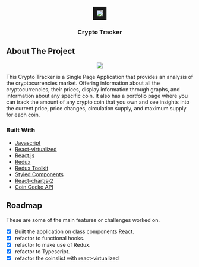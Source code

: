 
<p align="center">
<img src="https://images.ctfassets.net/c5bd0wqjc7v0/5o0IbUnXunFKmiSC31gK6j/c9da092eda3ebc34941dfa3d107437f4/Type_Circles_4x.png?fl=progressive&q=100&w=260" border="10"/>
</p>
<h3 align="center">Crypto Tracker</h3>


## About The Project

<p align="center">
  <img src="https://camo.githubusercontent.com/d3f731a49378d39e92dd73f14345db2d8b9ad69b1c5e762568a011acf06f675e/68747470733a2f2f692e6962622e636f2f6d425a335356582f63727970746f2d6170702e706e67">
</p>



This Crypto Tracker is a Single Page Application that provides an analysis of the cryptocurrencies market. Offering information about all the cryptocurrencies, their prices, display information through graphs, and information about any specific coin. It also has a portfolio page where you can track the amount of any crypto coin that you own and see insights into the current price, price changes, circulation supply, and maximum supply for each coin.

### Built With

* [Javascript](https://developer.mozilla.org/en-US/docs/Web/JavaScript)
* [React-virtualized](https://github.com/bvaughn/react-virtualized)
* [React.js](https://reactjs.org/)
* [Redux](https://redux.js.org/)
* [Redux Toolkit](https://redux-toolkit.js.org/)
* [Styled Components](https://styled-components.com/)
* [React-chartjs-2](https://react-chartjs-2.js.org/)
* [Coin Gecko API](https://www.coingecko.com/en/api/documentation)


## Roadmap

These are some of the main features or challenges worked on.

* [x] Built the application on class components React.
* [x] refactor to functional hooks.
* [x] refactor to make use of Redux.
* [x] refactor to Typescript.
* [x] refactor the coinslist with react-virtualized
